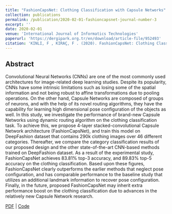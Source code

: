 ```yaml
---
title: "FashionCapsNet: Clothing Classification with Capsule Networks"
collection: publications
permalink: /publication/2020-02-01-fashioncapsnet-journal-number-3
excerpt: ''
date: 2020-02-01
venue: 'International Journal of Informatics Technologies'
paperurl: 'https://dergipark.org.tr/en/download/article-file/952493'
citation: 'KINLI, F , KIRAÇ, F . (2020). FashionCapsNet: Clothing Classification with Capsule Networks. Bilişim Teknolojileri Dergisi , 13 (1) , 87-96 . DOI: 10.17671/gazibtd.580222'
---
```


## Abstract
Convolutional Neural Networks (CNNs) are one of the most commonly used architectures for image-related deep learning studies. Despite its popularity, CNNs have some intrinsic limitations such as losing some of the spatial information and not being robust to affine transformations due to pooling operations. On the other hand, Capsule Networks are composed of groups of neurons, and with the help of its novel routing algorithms, they have the capability for learning high dimensional pose configuration of the objects as well. In this study, we investigate the performance of brand-new Capsule Networks using dynamic routing algorithm on the clothing classification task. To achieve this, we propose 4-layer stacked-convolutional Capsule Network architecture (FashionCapsNet), and train this model on DeepFashion dataset that contains 290k clothing images over 46 different categories. Thereafter, we compare the category classification results of our proposed design and the other state-of-the-art CNN-based methods trained on DeepFashion dataset. As a result of the experimental study, FashionCapsNet achieves 83.81% top-3 accuracy, and 89.83% top-5 accuracy on the clothing classification. Based upon these figures, FashionCapsNet clearly outperforms the earlier methods that neglect pose configuration, and has comparable performance to the baseline study that utilizes an additional landmark information to recover pose configuration. Finally, in the future, proposed FashionCapsNet may inherit extra performance boost on the clothing classification due to advances in the relatively new Capsule Network research.


[PDF](https://dergipark.org.tr/en/download/article-file/952493) |
[Code](https://github.com/birdortyedi/fashion-caps-net)